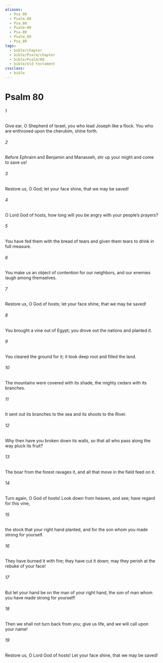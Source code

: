 ```yaml
---
aliases:
  - Psa 80
  - Psalm.80
  - Psa.80
  - Psalm-80
  - Psa-80
  - Psalm_80
  - Psa_80
tags:
  - bible/chapter
  - bible/Psalm/chapter
  - bible/Psalm/80
  - bible/old testament
cssclass:
  - bible
---
```


# Psalm 80

###### 1
Give ear, O Shepherd of Israel, you who lead Joseph like a flock. You who are enthroned upon the cherubim, shine forth.
###### 2
Before Ephraim and Benjamin and Manasseh,   stir up your might and come to save us!
###### 3
Restore us, O God;   let your face shine, that we may be saved!
###### 4
O Lord God of hosts,   how long will you be angry with your people’s prayers?
###### 5
You have fed them with the bread of tears and given them tears to drink in full measure.
###### 6
You make us an object of contention for our neighbors, and our enemies laugh among themselves.
###### 7
Restore us, O God of hosts; let your face shine, that we may be saved!
###### 8
You brought a vine out of Egypt; you drove out the nations and planted it.
###### 9
You cleared the ground for it; it took deep root and filled the land.
###### 10
The mountains were covered with its shade, the mighty cedars with its branches.
###### 11
It sent out its branches to the sea and its shoots to the River.
###### 12
Why then have you broken down its walls, so that all who pass along the way pluck its fruit?
###### 13
The boar from the forest ravages it, and all that move in the field feed on it.
###### 14
Turn again, O God of hosts!   Look down from heaven, and see; have regard for this vine,
###### 15
the stock that your right hand planted, and for the son whom you made strong for yourself.
###### 16
They have burned it with fire; they have cut it down; may they perish at the rebuke of your face!
###### 17
But let your hand be on the man of your right hand, the son of man whom you have made strong for yourself!
###### 18
Then we shall not turn back from you;   give us life, and we will call upon your name!
###### 19
Restore us, O Lord God of hosts! Let your face shine, that we may be saved!


